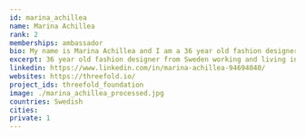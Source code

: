 ```yaml
---
id: marina_achillea
name: Marina Achillea
rank: 2
memberships: ambassador
bio: My name is Marina Achillea and I am a 36 year old fashion designer from Sweden working and living in London with my husband. I am proud to be reperesenting the ThreeFold foundatoin and look forward to exciting and changing times ahead. Ambassador fell in love with Threefold I believe that the internet should be a fundamental right for every person in the world. That belief is shared by the ThreeFold foundation in it’s quest to expand the reach of the web to every corner of the world.
excerpt: 36 year old fashion designer from Sweden working and living in London.
linkedin: https://www.linkedin.com/in/marina-achillea-94694040/
websites: https://threefold.io/
project_ids: threefold_foundation
image: ./marina_achillea_processed.jpg
countries: Swedish
cities:
private: 1
---
```

